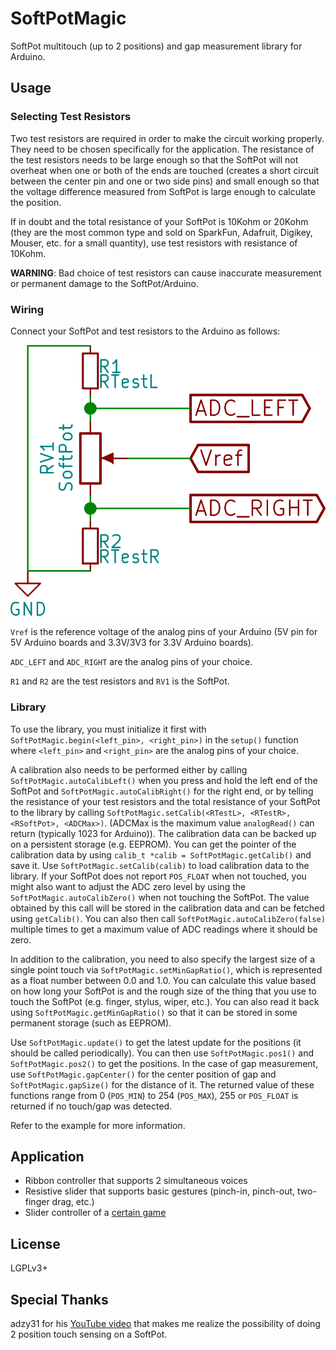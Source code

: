 # SoftPotMagic

SoftPot multitouch (up to 2 positions) and gap measurement library for Arduino.

## Usage

### Selecting Test Resistors

Two test resistors are required in order to make the circuit working properly.
They need to be chosen specifically for the application.
The resistance of the test resistors needs to be large enough
so that the SoftPot will not overheat when one or both of the ends are touched
(creates a short circuit between the center pin and one or two side pins) and
small enough so that the voltage difference measured from SoftPot is large
enough to calculate the position.

If in doubt and the total resistance of your SoftPot is 10Kohm or 20Kohm (they
are the most common type and sold on SparkFun, Adafruit, Digikey, Mouser, etc.
for a small quantity), use test resistors with resistance of 10Kohm.

**WARNING**: Bad choice of test resistors can cause inaccurate measurement or
permanent damage to the SoftPot/Arduino.

### Wiring

Connect your SoftPot and test resistors to the Arduino as follows:

![wiring](./wiring.png)

`Vref` is the reference voltage of the analog pins of your Arduino (5V pin for
5V Arduino boards and 3.3V/3V3 for 3.3V Arduino boards).

`ADC_LEFT` and `ADC_RIGHT` are the analog pins of your choice.

`R1` and `R2` are the test resistors and `RV1` is the SoftPot.

### Library

To use the library, you must initialize it first with
`SoftPotMagic.begin(<left_pin>, <right_pin>)` in the `setup()` function where
`<left_pin>` and `<right_pin>` are the analog pins of your choice.

A calibration also needs to be performed either by calling
`SoftPotMagic.autoCalibLeft()` when you
press and hold the left end of the SoftPot and `SoftPotMagic.autoCalibRight()`
for the right end, or by telling the resistance of your test resistors and the
total resistance of your SoftPot to the library by calling
`SoftPotMagic.setCalib(<RTestL>, <RTestR>, <RSoftPot>, <ADCMax>)`. (ADCMax is
the maximum value `analogRead()` can return (typically 1023 for Arduino)).
The calibration data can be backed up on a persistent storage (e.g. EEPROM).
You can get the pointer of the calibration data by using
`calib_t *calib = SoftPotMagic.getCalib()` and save it. Use
`SoftPotMagic.setCalib(calib)` to load calibration data to the library.
If your SoftPot does not report `POS_FLOAT` when not touched, you might also
want to adjust the ADC zero level by using the `SoftPotMagic.autoCalibZero()`
when not touching the SoftPot. The value obtained by this call will be stored
in the calibration data and can be fetched using `getCalib()`. You can also then
call `SoftPotMagic.autoCalibZero(false)` multiple times to get a maximum value
of ADC readings where it should be zero.

In addition to the calibration, you need to also specify the largest size of a
single point touch via `SoftPotMagic.setMinGapRatio()`, which is represented as
a float number between 0.0 and 1.0. You can calculate this value based on how
long your SoftPot is and the rough size of the thing that you use to touch the
SoftPot (e.g. finger, stylus, wiper, etc.). You can also read it back
using `SoftPotMagic.getMinGapRatio()` so that it can be stored in some permanent
storage (such as EEPROM).

Use `SoftPotMagic.update()` to get the latest update for the positions (it
should be called periodically). You can then use `SoftPotMagic.pos1()` and
`SoftPotMagic.pos2()` to get the positions. In the case of gap
measurement, use `SoftPotMagic.gapCenter()` for the center position of gap and
`SoftPotMagic.gapSize()` for the distance of it.
The returned value of these functions range from 0 (`POS_MIN`) to 254
(`POS_MAX`), 255 or `POS_FLOAT` is returned if no touch/gap was detected.

Refer to the example for more information.

## Application

- Ribbon controller that supports 2 simultaneous voices
- Resistive slider that supports basic gestures (pinch-in, pinch-out, two-finger
  drag, etc.)
- Slider controller of a [certain game][1]

## License

LGPLv3+

## Special Thanks

adzy31 for his [YouTube video][2] that makes me realize the possibility of doing
2 position touch sensing on a SoftPot.

[1]: https://en.wikipedia.org/wiki/Hatsune_Miku:_Project_DIVA_Arcade
[2]: https://www.youtube.com/watch?v=thcqCgX51BY
